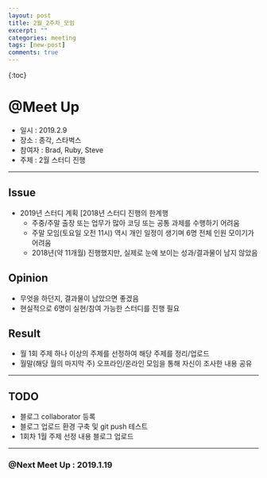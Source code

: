 ```yaml
---
layout: post
title: 2월_2주차_모임
excerpt: ""
categories: meeting
tags: [new-post]
comments: true
---
```


{:toc}

# @Meet Up

- 일시 : 2019.2.9
- 장소 : 종각, 스타벅스
- 참여자 : Brad, Ruby, Steve
- 주제 :  2월 스터디 진행

---

## Issue
- 2019년 스터디 계획
    [2018년 스터디 진행의 한계행
    - 주중/주말 출장 또는 업무가 많아 코딩 또는 공통 과제를 수행하기 어려움
    - 주말 모임(토요일 오전 11시) 역시 개인 일정이 생기며 6명 전체 인원 모이기가 어려움
    - 2018년(약 11개월) 진행했지만, 실제로 눈에 보이는 성과/결과물이 남지 않았음

## Opinion
- 무엇을 하던지, 결과물이 남았으면 좋겠음
- 현실적으로 6명이 실현/참여 가능한 스터디를 진행 필요

## Result
- 월 1회 주제 하나 이상의 주제를 선정하여 해당 주제를 정리/업로드
- 월말(해당 월의 마지막 주) 오프라인/온라인 모임을 통해 자신이 조사한 내용 공유

---

## TODO
- 블로그 collaborator 등록
- 블로그 업로드 환경 구축 및 git push 테스트
- 1회차 1월 주제 선정 내용 블로그 업로드

---

### @Next Meet Up : 2019.1.19
